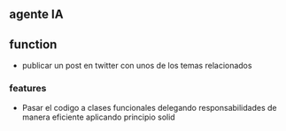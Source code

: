 ## agente IA

## function
- publicar un post en twitter con unos de los temas relacionados


### features
- Pasar el codigo a clases funcionales delegando responsabilidades de manera eficiente aplicando principio solid